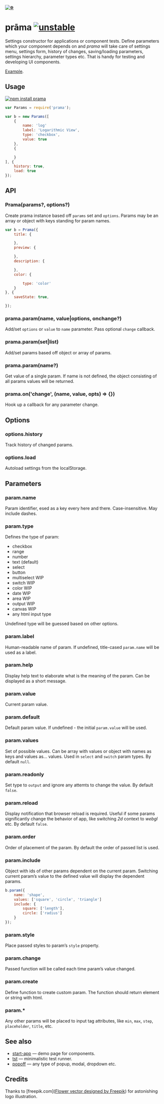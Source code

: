 [![❁](https://dfcreative.github.io/prama/logo.png "❁")](https://dfcreative.github.io/prama)

# prāma [![unstable](http://badges.github.io/stability-badges/dist/unstable.svg)](http://github.com/badges/stability-badges)

Settings constructor for applications or component tests.
Define parameters which your component depends on and _prama_ will take care of settings menu, settings form, history of changes, saving/loading parameters, settings hierarchy, parameter types etc. That is handy for testing and developing UI components.

[Example](https://dfcreative.github.io/prama).

## Usage

[![npm install prama](https://nodei.co/npm/prama.png?mini=true)](https://npmjs.org/package/prama/)

```js
var Params = require('prama');

var b = new Params([
	{
		name: 'log'
		label: 'Logarithmic View',
		type: 'checkbox',
		value: true
	},
	{

	}
], {
	history: true,
	load: true
});
```

## API

### Prama(params?, options?)

Create prama instance based off `params` set and `options`.
Params may be an array or object with keys standing for param names.

```js
var b = Prama({
	title: {

	},
	preview: {

	},
	description: {

	},
	color: {

		type: 'color'
	}
}, {
	saveState: true,

});
```

### prama.param(name, value|options, onchange?)

Add/set `options` or `value` to `name` parameter. Pass optional `change` callback.

### prama.param(set|list)

Add/set params based off object or array of params.

### prama.param(name?)

Get value of a single param. If name is not defined, the object consisting of all params values will be returned.

### prama.on('change', (name, value, opts) => {})

Hook up a callback for any parameter change.


## Options

### options.history

Track history of changed params.

### options.load

Autoload settings from the localStorage.


## Parameters

### param.name

Param identifier, esed as a key every here and there. Case-insensitive. May include dashes.

### param.type

Defines the type of param:

* checkbox
* range
* number
* text (default)
* select
* button
* multiselect WIP
* switch WIP
* color WIP
* date WIP
* area WIP
* output WIP
* canvas WIP
* any html input type

Undefined type will be guessed based on other options.

### param.label

Human-readable name of param. If undefined, title-cased `param.name` will be used as a label.

### param.help

Display help text to elaborate what is the meaning of the param. Can be displayed as a short message.

### param.value

Current param value.

### param.default

Default param value. If undefined - the initial `param.value` will be used.

### param.values

Set of possible values. Can be array with values or object with names as keys and values as... values. Used in `select` and `switch` param types. By default `null`.

### param.readonly

Set type to `output` and ignore any attemts to change the value. By default `false`.

### param.reload

Display notification that browser reload is required. Useful if some params significantly change the behavior of app, like switching _2d_ context to _webgl_ etc. By default `false`.

### param.order

Order of placement of the param. By default the order of passed list is used.

### param.include

Object with ids of other params dependent on the current param. Switching current param’s value to the defined value will display the dependent params.

```js
b.param({
	name: 'shape',
	values: ['square', 'circle', 'triangle']
	include: {
		square: ['length'],
		circle: ['radius']
	}
});
```

### param.style

Place passed styles to param’s `style` property.

### param.change

Passed function will be called each time param’s value changed.

### param.create

Define function to create custom param. The function should return element or string with html.

### param.*

Any other params will be placed to input tag attributes, like `min`, `max`, `step`, `placeholder`, `title`, etc.



## See also

* [start-app](https://github.com/dfcreative/start-app) — demo page for components.
* [tst](https://github.com/dfcreative/tst) — minimalistic test runner.
* [popoff](https://github.com/dfcreative/popoff) — any type of popup, modal, dropdown etc.

## Credits

Thanks to [freepik.com](<a href="http://www.freepik.com/free-photos-vectors/flower">Flower vector designed by Freepik</a>) for astonishing logo illustration.